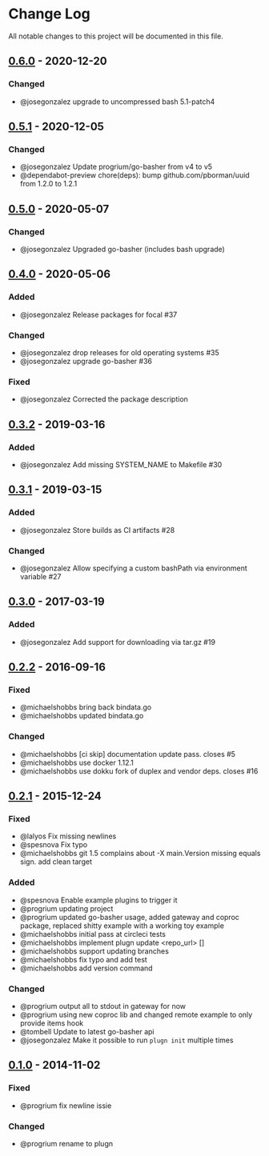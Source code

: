 # Change Log
All notable changes to this project will be documented in this file.

## [0.6.0](https://github.com/dokku/plugn/compare/v0.5.1...v0.6.0) - 2020-12-20

### Changed

- @josegonzalez upgrade to uncompressed bash 5.1-patch4

## [0.5.1](https://github.com/dokku/plugn/compare/v0.5.0...v0.5.1) - 2020-12-05

### Changed
- @josegonzalez Update progrium/go-basher from v4 to v5
- @dependabot-preview chore(deps): bump github.com/pborman/uuid from 1.2.0 to 1.2.1

## [0.5.0](https://github.com/dokku/plugn/compare/v0.4.0...v0.5.0) - 2020-05-07

### Changed
- @josegonzalez Upgraded go-basher (includes bash upgrade)

## [0.4.0](https://github.com/dokku/plugn/compare/v0.3.2...v0.4.0) - 2020-05-06
### Added
- @josegonzalez Release packages for focal #37

### Changed
- @josegonzalez drop releases for old operating systems #35
- @josegonzalez upgrade go-basher #36

### Fixed
- @josegonzalez Corrected the package description

## [0.3.2](https://github.com/dokku/plugn/compare/v0.3.1...v0.3.2) - 2019-03-16
### Added
- @josegonzalez Add missing SYSTEM_NAME to Makefile #30

## [0.3.1](https://github.com/dokku/plugn/compare/v0.3.0...v0.3.1) - 2019-03-15
### Added
- @josegonzalez Store builds as CI artifacts #28

### Changed
- @josegonzalez Allow specifying a custom bashPath via environment variable #27

## [0.3.0](https://github.com/dokku/plugn/compare/v0.2.2...v0.3.0) - 2017-03-19
### Added
- @josegonzalez Add support for downloading via tar.gz #19

## [0.2.2](https://github.com/dokku/plugn/compare/v0.2.1...v0.2.2) - 2016-09-16
### Fixed
- @michaelshobbs bring back bindata.go
- @michaelshobbs updated bindata.go

### Changed
- @michaelshobbs [ci skip] documentation update pass. closes #5
- @michaelshobbs use docker 1.12.1
- @michaelshobbs use dokku fork of duplex and vendor deps. closes #16

## [0.2.1](https://github.com/dokku/plugn/compare/v0.1.0...v0.2.1) - 2015-12-24
### Fixed
- @lalyos Fix missing newlines
- @spesnova Fix typo
- @michaelshobbs git 1.5 complains about -X main.Version missing equals sign. add clean target

### Added
- @spesnova Enable example plugins to trigger it
- @progrium updating project
- @progrium updated go-basher usage, added gateway and coproc package, replaced shitty example with a working toy example
- @michaelshobbs initial pass at circleci tests
- @michaelshobbs implement plugn update <repo_url> [<committish>]
- @michaelshobbs support updating branches
- @michaelshobbs fix typo and add test
- @michaelshobbs add version command

### Changed
- @progrium output all to stdout in gateway for now
- @progrium using new coproc lib and changed remote example to only provide items hook
- @tombell Update to latest go-basher api
- @josegonzalez Make it possible to run `plugn init` multiple times

## [0.1.0](https://github.com/dokku/plugn/compare/ae7f4c92579ec64d7cf3d3bd76cb6207dd8d3ed9...v0.1.0) - 2014-11-02
### Fixed
- @progrium fix newline issie

### Changed
- @progrium rename to plugn

